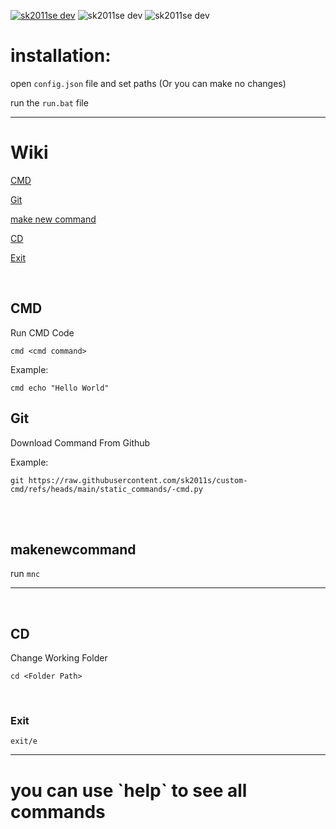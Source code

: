 <a href=https://discord.gg/3Un9ub7BET><img src="https://badgen.net/discord/members/3Un9ub7BET" alt="sk2011se dev"></a>
<img src="https://img.shields.io/github/stars/sk2011s/custom-cmd.svg" alt="sk2011se dev">
<img src="https://img.shields.io/github/forks/sk2011s/custom-cmd.svg" alt="sk2011se dev">

# installation:

open `config.json` file and set paths (Or you can make no changes)

run the `run.bat` file

<hr>

# Wiki


<a title="کامند پرامپ ویندوز" href="#cmd">CMD</a>

<a title="برنامه گیت ویندوز" href="#git">Git</a>

<a title="این دستور رو بنویس" href="#makenewcommand">make new command</a>

<a title="تغییر فولدر" href="#cd">CD</a>

<a title="خروج" href="#exit">Exit</a>

<br>
<h2>CMD</h2>
Run CMD Code

`cmd <cmd command>`

Example:
  
`cmd echo "Hello World"`
<br>
<h2>Git</h2>
Download Command From Github

Example:

```
git https://raw.githubusercontent.com/sk2011s/custom-cmd/refs/heads/main/static_commands/-cmd.py
```
<br>
<BR>
<h2>makenewcommand</h2>

run `mnc`
<br>
<HR>

<BR>

<h2>CD</h2>
Change Working Folder

`cd <Folder Path>`

<br>
<H3>Exit</H3>

`exit/e`
<HR>
<H1>you  can use `help` to see all commands</H1>
